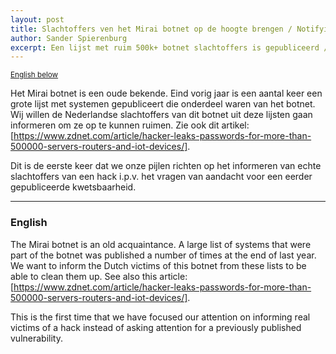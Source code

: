 ```yaml
---
layout: post
title: Slachtoffers ven het Mirai botnet op de hoogte brengen / Notifying Mirai botnet victims
author: Sander Spierenburg
excerpt: Een lijst met ruim 500k+ botnet slachtoffers is gepubliceerd / A list of Mirai botnet victims has been published exposing a total of 500K+ systems
---
```

<small>[English below](#english)</small>

Het Mirai botnet is een oude bekende. Eind vorig jaar is een aantal keer een grote lijst met systemen gepubliceert die onderdeel waren van het botnet. Wij willen de Nederlandse slachtoffers van dit botnet uit deze lijsten gaan informeren om ze op te kunnen ruimen. Zie ook dit artikel: [https://www.zdnet.com/article/hacker-leaks-passwords-for-more-than-500000-servers-routers-and-iot-devices/]. 

Dit is de eerste keer dat we onze pijlen richten op het informeren van echte slachtoffers van een hack i.p.v. het vragen van aandacht voor een eerder gepubliceerde kwetsbaarheid.


<hr>

### <a name="english"></a>English

The Mirai botnet is an old acquaintance. A large list of systems that were part of the botnet was published a number of times at the end of last year. We want to inform the Dutch victims of this botnet from these lists to be able to clean them up. See also this article: [https://www.zdnet.com/article/hacker-leaks-passwords-for-more-than-500000-servers-routers-and-iot-devices/].

This is the first time that we have focused our attention on informing real victims of a hack instead of asking attention for a previously published vulnerability.